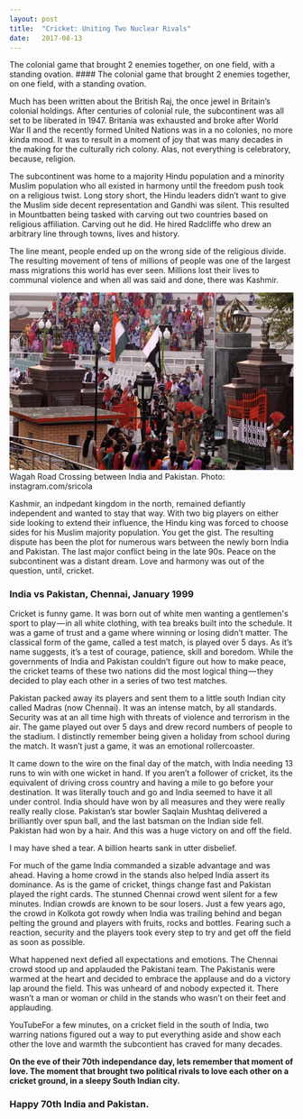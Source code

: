 ```yaml
---
layout:	post
title:	"Cricket: Uniting Two Nuclear Rivals"
date:	2017-08-13
---
```


  The colonial game that brought 2 enemies together, on one field, with a standing ovation.   #### The colonial game that brought 2 enemies together, on one field, with a standing ovation.

Much has been written about the British Raj, the once jewel in Britain’s colonial holdings. After centuries of colonial rule, the subcontinent was all set to be liberated in 1947. Britania was exhausted and broke after World War II and the recently formed United Nations was in a no colonies, no more kinda mood. It was to result in a moment of joy that was many decades in the making for the culturally rich colony. Alas, not everything is celebratory, because, religion.

The subcontinent was home to a majority Hindu population and a minority Muslim population who all existed in harmony until the freedom push took on a religious twist. Long story short, the Hindu leaders didn’t want to give the Muslim side decent representation and Gandhi was silent. This resulted in Mountbatten being tasked with carving out two countries based on religious affiliation. Carving out he did. He hired Radcliffe who drew an arbitrary line through towns, lives and history.

The line meant, people ended up on the wrong side of the religious divide. The resulting movement of tens of millions of people was one of the largest mass migrations this world has ever seen. Millions lost their lives to communal violence and when all was said and done, there was Kashmir.

![](/blog/img/1*y6qVzKJSBsDMV0lgNhVEVQ.png)Wagah Road Crossing between India and Pakistan. Photo: instagram.com/sricola

Kashmir, an indpedant kingdom in the north, remained defiantly independent and wanted to stay that way. With two big players on either side looking to extend their influence, the Hindu king was forced to choose sides for his Muslim majority population. You get the gist. The resulting dispute has been the plot for numerous wars between the newly born India and Pakistan. The last major conflict being in the late 90s. Peace on the subcontinent was a distant dream. Love and harmony was out of the question, until, cricket.

### India vs Pakistan, Chennai, January 1999

Cricket is funny game. It was born out of white men wanting a gentlemen's sport to play — in all white clothing, with tea breaks built into the schedule. It was a game of trust and a game where winning or losing didn’t matter. The classical form of the game, called a test match, is played over 5 days. As it’s name suggests, it’s a test of courage, patience, skill and boredom. While the governments of India and Pakistan couldn’t figure out how to make peace, the cricket teams of these two nations did the most logical thing — they decided to play each other in a series of two test matches.

Pakistan packed away its players and sent them to a little south Indian city called Madras (now Chennai). It was an intense match, by all standards. Security was at an all time high with threats of violence and terrorism in the air. The game played out over 5 days and drew record numbers of people to the stadium. I distinctly remember being given a holiday from school during the match. It wasn’t just a game, it was an emotional rollercoaster.

It came down to the wire on the final day of the match, with India needing 13 runs to win with one wicket in hand. If you aren’t a follower of cricket, its the equivalent of driving cross country and having a mile to go before your destination. It was literally touch and go and India seemed to have it all under control. India should have won by all measures and they were really really really close. Pakistan’s star bowler Saqlain Mushtaq delivered a brilliantly over spun ball, and the last batsman on the Indian side fell. Pakistan had won by a hair. And this was a huge victory on and off the field.

I may have shed a tear. A billion hearts sank in utter disbelief.

For much of the game India commanded a sizable advantage and was ahead. Having a home crowd in the stands also helped India assert its dominance. As is the game of cricket, things change fast and Pakistan played the right cards. The stunned Chennai crowd went silent for a few minutes. Indian crowds are known to be sour losers. Just a few years ago, the crowd in Kolkota got rowdy when India was trailing behind and began pelting the ground and players with fruits, rocks and bottles. Fearing such a reaction, security and the players took every step to try and get off the field as soon as possible.

What happened next defied all expectations and emotions. The Chennai crowd stood up and applauded the Pakistani team. The Pakistanis were warmed at the heart and decided to embrace the applause and do a victory lap around the field. This was unheard of and nobody expected it. There wasn’t a man or woman or child in the stands who wasn’t on their feet and applauding.

YouTubeFor a few minutes, on a cricket field in the south of India, two warring nations figured out a way to put everything aside and show each other the love and warmth the subcontient has craved for many decades.

**On the eve of their 70th independance day, lets remember that moment of love. The moment that brought two political rivals to love each other on a cricket ground, in a sleepy South Indian city.**

### **Happy 70th India and Pakistan.**

  